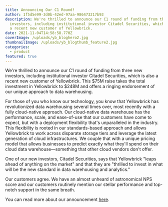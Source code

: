 ```yaml
---
title: Announcing Our C1 Round!
author: 1f5d5e99-3d0b-42ed-97aa-986473217b93
description: We're thrilled to announce our C1 round of funding from three new
  investors, including institutional investor Citadel Securities, which is also
  a recent new customer of Yellowbrick.
date: 2021-11-04T14:58:58.770Z
coverImage: /uploads/yb_bloghero2.jpg
thumbnailImage: /uploads/yb_blogthumb_feature2.jpg
categories:
  - product
featured: true
---
```

We're thrilled to announce our C1 round of funding from three new investors, including institutional investor Citadel Securities, which is also a recent new customer of Yellowbrick. This $75M raise takes the total investment in Yellowbrick to $248M and offers a ringing endorsement of our unique approach to data warehousing.

For those of you who know our technology, you know that Yellowbrick has revolutionized data warehousing several times over, most recently with a fully cloud-native approach. Our cloud-native data warehouse has the performance, scale, and ease-of-use that our customers have come to expect, but with a deployment flexibility that's unparalleled in the industry. This flexibility is rooted in our standards-based approach and allows Yellowbrick to work across disparate storage tiers and leverage the latest generation of cloud infrastructures. We couple that with a unique pricing model that allows businesses to predict exactly what they'll spend on their cloud data warehouse—something that other cloud vendors don't offer.

One of our new investors, Citadel Securities, says that Yellowbrick "leaps ahead of anything on the market" and that they are "thrilled to invest in what will be the new standard in data warehousing and analytics."

Our customers agree. We have an almost unheard of astronomical NPS score and our customers routinely mention our stellar performance and top-notch support in the same breath.

You can read more about our announcement [here](https://www.yellowbrick.com/press-releases/yellowbrick-data-raises-75m-in-series-c1-sees-adoption-of-its-cloud-data-warehouse-accelerating/).